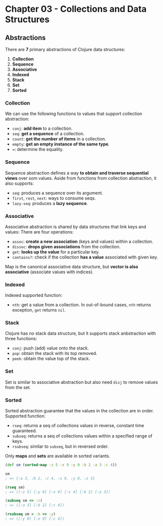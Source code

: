 # Chapter 03 - Collections and Data Structures

## Abstractions

There are **7** primary abstractions of Clojure data structures:
1. **Collection**
2. **Sequence**
3. **Associative**
4. **Indexed**
5. **Stack**
6. **Set**
7. **Sorted**

### Collection

We can use the following functions to values that support collection abstraction:
* `conj`: **add item** to a collection.
* `seq`: **get a sequence** of a collection.
* `count`: **get the number of items** in a collection.
* `empty`: **get an empty instance of the same type**.
* `=`: determine the equality.

### Sequence

Sequence abstraction defines a way **to obtain and traverse sequential views** over som values. Aside from functions from collection abstraction, it also supports:
* `seq`: produces a sequence over its argument.
* `first`, `rest`, `next`: ways to consume seqs.
* `lazy-seq`: produces a **lazy sequence**. 

### Associative

Associative abstraction is shared by data structures that link keys and values: There are four operations:
* `assoc`: **create a new association** (keys and values) within a collection.
* `dissoc`: **drops given associations** from the collection.
* `get`: **looks up the value** for a particular key.
* `contains?`: check if the collection **has a value** associated with given key.

Map is the canonical associative data structure, but **vector is also associative** (associate values with indices).

### Indexed

Indexed supported function:
* `nth`: get a value from a collection. In out-of-bound cases, `nth` returns exception, `get` returns `nil`.

### Stack

Clojure has no stack data structure, but it supports stack anbstraction with three functions:
* `conj`: push (add) value onto the stack.
* `pop`: obtain the stack with its top removed.
* `peek`: obtain the value top of the stack.

### Set

Set is similar to associative abstraction but also need `disj` to remove values from the set.

### Sorted

Sorted abstraction guarantee that the values in the collection are in order. Supported function:
* `rseq`: returns a seq of collections values in reverse, constant time guaranteed.
* `subseq`: returns a seq of collections values within a specified range of keys.
* `rsubseq`: similar to `subseq`, but in reversed order.

Only **maps** and **sets** are available in sorted variants.

```clj
(def sm (sorted-map :z 5 :x 9 :y 0 :b 2 :a 3 :c 4))

sm
; => {:a 3, :b 2, :c 4, :x 9, :y 0, :z 5}

(rseq sm)
; => ([:z 5] [:y 0] [:x 9] [:c 4] [:b 2] [:a 3])

(subseq sm <= :c)
; => ([:a 3] [:b 2] [:c 4])

(rsubseq sm > :b <= :y)
; => ([:y 0] [:x 9] [:c 4])
```
